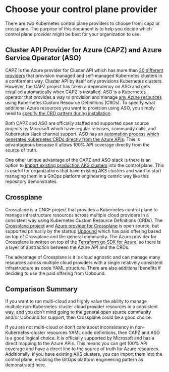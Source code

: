 # Choose your control plane provider

There are two Kubernetes control plane providers to choose from: capz or crossplane.  The purpose of this document is to help you decide which control plane provider might be best for your organization to use.

## Cluster API Provider for Azure (CAPZ) and Azure Service Operator (ASO)

CAPZ is the Azure provider for Cluster API which has more than [30 different providers](https://cluster-api.sigs.k8s.io/reference/providers) that provision managed and self-managed Kubernetes clusters in a conformant way.  Cluster API by itself only provisions Kubernetes clusters.  However, the CAPZ project has taken a dependency on ASO and gets installed automatically when CAPZ is installed.  ASO is a Kubernetes operator that provides a way to provision and manage [any Azure resources](https://azure.github.io/azure-service-operator/reference/) using Kubernetes Custom Resource Definitions (CRDs).  To specify what additional Azure resources you want to provision using ASO, you simply need to [specify the CRD pattern during installation](https://capz.sigs.k8s.io/topics/aso.html?highlight=ASO#using-aso-for-non-capz-resources).

Both CAPZ and ASO are officially staffed and supported open source projects by Microsoft which have regular releases, community calls, and Kubernetes slack channel support.  ASO has an [automation process which generates Kubernetes CRDs directly from the Azure APIs](https://azure.github.io/azure-service-operator/contributing/generator-overview/).  This is advantageous because it allows 100% API coverage directly from the source of truth.

One other unique advantage of the CAPZ and ASO stack is there is an option to [import existing production AKS clusters](https://capz.sigs.k8s.io/topics/managedcluster.html?highlight=import#adopting-existing-aks-clusters) into the control plane.  This is useful for organizations that have existing AKS clusters and want to start managing them in a GitOps platform engineering centric way like this repository demonstrates.

## Crossplane

Crossplane is a CNCF project that provides a Kubernetes control plane to manage infrastructure resources across multiple cloud providers in a consistent way using Kubernetes Custom Resource Definitions (CRDs).  The [Crossplane project](https://github.com/crossplane/crossplane) and [Azure provider for Crossplane](https://github.com/crossplane-contrib/provider-upjet-azure) is open source, but supported primarily by the startup [Upbound](https://www.upbound.io/) which has paid offering based on top of Crossplane and the general community.  The Azure provider for Crossplane is written on top of the [Terraform go SDK for Azure](https://github.com/crossplane-contrib/provider-upjet-azure/blob/35c73f51f9b32091717de22c79a7928c2802f3c6/go.mod#L18), so there is a layer of abstraction between the Azure API and the CRDs.

The advantage of Crossplane is it is cloud agnostic and can manage many resources across multiple cloud providers with a single relatively consistent infrastructure as code YAML structure. There are also additional benefits if deciding to use the paid offering from Upbound.

## Comparison Summary

If you want to run multi-cloud and highly value the ability to manage multiple non-Kubernetes-cluster cloud provider resources in a consistent way, and you don't mind going to the general open source community and/or Upbound for support, then Crossplane could be a good choice.

If you are not multi-cloud or don't care about inconsistency in non-Kubernetes-cluster resources YAML code definitions, then CAPZ and ASO is a good logical choice.  It is officially supported by Microsoft and has a direct mapping to the Azure APIs.  This means you can get 100% API coverage and have a direct line to the source of truth for Azure resources.  Additionally, if you have existing AKS clusters, you can import them into the control plane, enabling the GitOps platform engineering pattern as demonstrated here.
